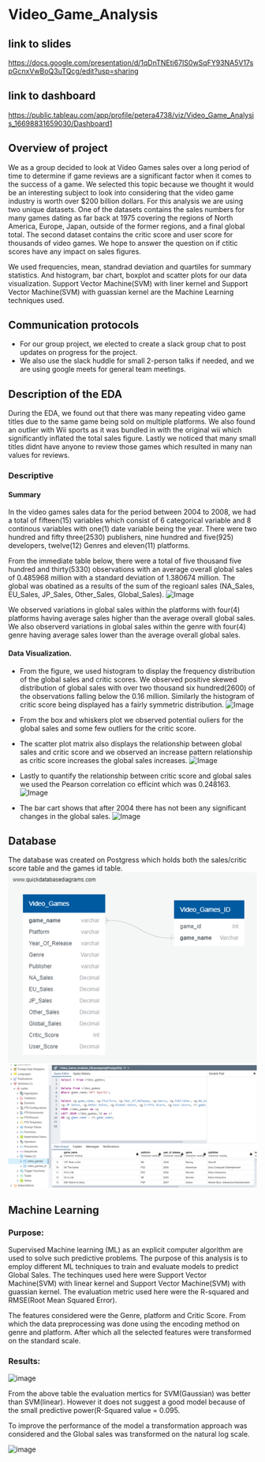 # Video_Game_Analysis

## link to slides
https://docs.google.com/presentation/d/1qDnTNEti67IS0wSqFY93NA5V17spGcnxVwBoQ3uTQcg/edit?usp=sharing

## link to dashboard
https://public.tableau.com/app/profile/petera4738/viz/Video_Game_Analysis_16698831659030/Dashboard1

## Overview of project
We as a group decided to look at Video Games sales over a long period of time to determine if game reviews are a significant factor when it comes to the success of a game. We selected this topic because we thought it would be an interesting subject to look into considering that the video game industry is worth over $200 billion dollars. For this analysis we are using two unique datasets. One of the datasets contains the sales numbers for many games dating as far back at 1975 covering the regions of North America, Europe, Japan, outside of the former regions, and a final global total. The second dataset contains the critic score and user score for thousands of video games. We hope to answer the question on if ctitic scores have any impact on sales figures.

We used frequencies, mean, standrad deviation and quartiles for summary statistics. And histogram, bar chart, boxplot and scatter plots for our data  visualization.  Support Vector Machine(SVM) with liner kernel and Support Vector Machine(SVM) with guassian kernel are the Machine Learning techniques used.

## Communication protocols
- For our group project, we elected to create a slack group chat to post updates on progress for the project.
- We also use the slack huddle for small 2-person talks if needed, and we are using google meets for general team meetings.

## Description of the EDA
During the EDA, we found out that there was many repeating video game titles due to the same game being sold on multiple platforms. We also found an outlier with Wii sports as it was bundled in with the original wii which significantly inflated the total sales figure. Lastly we noticed that many small titles didnt have anyone to review those games which resulted in many nan values for reviews.

### Descriptive
#### Summary
In the video games sales data for the period between 2004 to 2008, we had a total of fifteen(15) variables which consist of 6 categorical variable and 8 continous variables with one(1) date variable being the year. There were two hundred and fifty three(2530) publishers, nine hundred and five(925) developers, twelve(12) Genres and eleven(11) platforms.

From the immediate table below, there were a total of five thousand five hundred and thirty(5330) observations with an average overall global sales of 0.485968 million with a standard deviation of 1.380674 million. The global was obatined as a results of the sum of the regioanl sales (NA_Sales, EU_Sales, JP_Sales, Other_Sales,	Global_Sales). 
![Image]()

We observed variations in global sales within the platforms with four(4) platforms having average sales higher than the average overall global sales. We also observerd variations in global sales within the genre with four(4) genre having average sales lower than the average overall global sales.

#### Data Visualization.

- From the figure, we used histogram to display the frequency distribution of the global sales and critic scores. We observed positive skewed distribution of global sales with over two thousand six hundred(2600) of the observations falling below the 0.16 million. Similarly the histogram of critic score being displayed has a fairly symmetric distribution.
![Image]()

- From the box and whiskers plot we observed potential ouliers for the global sales and some few outliers for the critic score.

- The scatter plot matrix also displays the relationship between global sales and critic score and we observed an increase pattern relationship as critic score increases the global sales increases.
![Image]()

- Lastly to quantify the relationship between critic score and global sales we used the Pearson correlation co efficint which was 0.248163.
![Image]()

- The bar cart shows that after 2004 there has not been any significant changes in the global sales.
![Image]()



## Database
The database was created on Postgress which holds both the sales/critic score table and the games id table.
![Image](https://github.com/PeterAlesio/Video_Game_Analysis/blob/main/SQL/ERD_Rev3.png)
![Image](https://github.com/PeterAlesio/Video_Game_Analysis/blob/main/Dashboard/Tables.png)


## Machine Learning

### Purpose: 
Supervised Machine learning (ML) as an explicit computer algorithm are used to solve such predictive problems. The purpose of this analysis is to employ different ML techniques to train and evaluate models to predict Global Sales. The techinques used here were Support Vector Machine(SVM) with linear kernel and Support Vector Machine(SVM) with guassian kernel. The evaluation metric used here were the R-squared and RMSE(Root Mean Squared Error).

The features considered were the Genre, platform and Critic Score. From which the data preprocessing was done using the encoding method on genre and platform. After which all the selected features were transformed on the standard scale.

### Results:


![image](https://user-images.githubusercontent.com/85681665/206475930-fd9883ce-c568-4179-92fe-415505c6df6b.png)

From the above table the evaluation mertics for SVM(Gaussian) was better than SVM(linear). However it does not suggest a good model because of the small predictive power(R-Squared value = 0.095.

To improve the performance of the model a transformation approach was considered and the Global sales was transformed on the natural log scale. 

![image](https://user-images.githubusercontent.com/85681665/206481607-13eb000e-0ddc-415a-ada1-57f70486c5c2.png)




